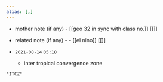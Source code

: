 ```yaml
---
alias: [,]
---
```

- mother note (if any)
		- [[geo 32 in sync with class no.]] [[]]
- related note (if any) -
		- [[el nino]] [[]]


- `2021-08-14`  `05:18`
	- inter tropical convergence zone

```query
"ITCZ"
```
